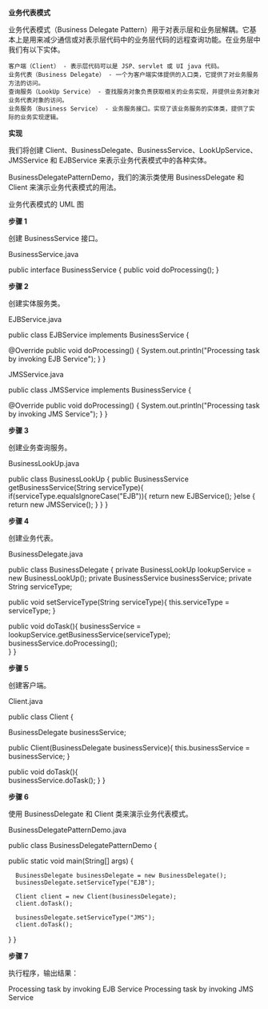 
**业务代表模式**

业务代表模式（Business Delegate Pattern）用于对表示层和业务层解耦。它基本上是用来减少通信或对表示层代码中的业务层代码的远程查询功能。在业务层中我们有以下实体。

    客户端（Client） - 表示层代码可以是 JSP、servlet 或 UI java 代码。
    业务代表（Business Delegate） - 一个为客户端实体提供的入口类，它提供了对业务服务方法的访问。
    查询服务（LookUp Service） - 查找服务对象负责获取相关的业务实现，并提供业务对象对业务代表对象的访问。
    业务服务（Business Service） - 业务服务接口。实现了该业务服务的实体类，提供了实际的业务实现逻辑。

**实现**

我们将创建 Client、BusinessDelegate、BusinessService、LookUpService、JMSService 和 EJBService 来表示业务代表模式中的各种实体。

BusinessDelegatePatternDemo，我们的演示类使用 BusinessDelegate 和 Client 来演示业务代表模式的用法。

业务代表模式的 UML 图

**步骤 1**

创建 BusinessService 接口。

BusinessService.java

public interface BusinessService {
   public void doProcessing();
}

**步骤 2**

创建实体服务类。

EJBService.java

public class EJBService implements BusinessService {
 
   @Override
   public void doProcessing() {
      System.out.println("Processing task by invoking EJB Service");
   }
}

JMSService.java

public class JMSService implements BusinessService {
 
   @Override
   public void doProcessing() {
      System.out.println("Processing task by invoking JMS Service");
   }
}

**步骤 3**

创建业务查询服务。

BusinessLookUp.java

public class BusinessLookUp {
   public BusinessService getBusinessService(String serviceType){
      if(serviceType.equalsIgnoreCase("EJB")){
         return new EJBService();
      }else {
         return new JMSService();
      }
   }
}

**步骤 4**

创建业务代表。

BusinessDelegate.java

public class BusinessDelegate {
   private BusinessLookUp lookupService = new BusinessLookUp();
   private BusinessService businessService;
   private String serviceType;
 
   public void setServiceType(String serviceType){
      this.serviceType = serviceType;
   }
 
   public void doTask(){
      businessService = lookupService.getBusinessService(serviceType);
      businessService.doProcessing();     
   }
}

**步骤 5**

创建客户端。

Client.java

public class Client {
   
   BusinessDelegate businessService;
 
   public Client(BusinessDelegate businessService){
      this.businessService  = businessService;
   }
 
   public void doTask(){      
      businessService.doTask();
   }
}

**步骤 6**

使用 BusinessDelegate 和 Client 类来演示业务代表模式。

BusinessDelegatePatternDemo.java

public class BusinessDelegatePatternDemo {
   
   public static void main(String[] args) {
 
      BusinessDelegate businessDelegate = new BusinessDelegate();
      businessDelegate.setServiceType("EJB");
 
      Client client = new Client(businessDelegate);
      client.doTask();
 
      businessDelegate.setServiceType("JMS");
      client.doTask();
   }
}

**步骤 7**

执行程序，输出结果：

Processing task by invoking EJB Service
Processing task by invoking JMS Service

